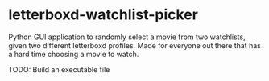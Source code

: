 # letterboxd-watchlist-picker
Python GUI application to randomly select a movie from two watchlists, given two different letterboxd profiles.
Made for everyone out there that has a hard time choosing a movie to watch.

TODO: Build an executable file
